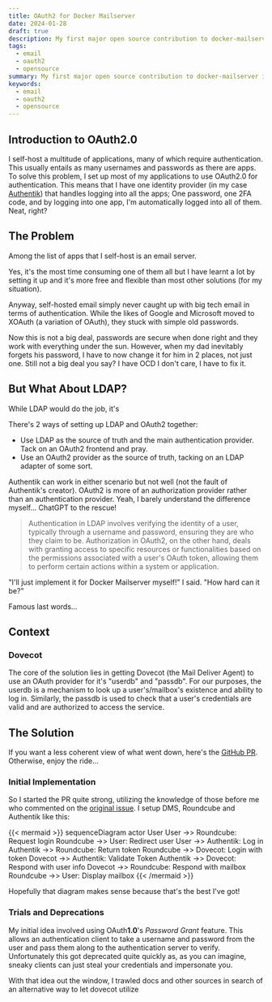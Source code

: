 ```yaml
---
title: OAuth2 for Docker Mailserver
date: 2024-01-28
draft: true
description: My first major open source contribution to docker-mailserver involving OAuth2.
tags:
  - email
  - oauth2
  - opensource
summary: My first major open source contribution to docker-mailserver involving OAuth2.
keywords:
  - email
  - oauth2
  - opensource
---
```

## Introduction to OAuth2.0

I self-host a multitude of applications, many of which require authentication. This usually entails as many usernames and passwords as there are apps. To solve this problem, I set up most of my applications to use OAuth2.0 for authentication. This means that I have one identity provider (in my case [Authentik](https://goauthentik.io)) that handles logging into all the apps; One password, one 2FA code, and by logging into one app, I'm automatically logged into all of them. Neat, right?

## The Problem

Among the list of apps that I self-host is an email server. 

Yes, it's the most time consuming one of them all but I have learnt a lot by setting it up and it's more free and flexible than most other solutions (for my situation). 

Anyway, self-hosted email simply never caught up with big tech email in terms of authentication. While the likes of Google and Microsoft moved to XOAuth (a variation of OAuth), they stuck with simple old passwords.

Now this is not a big deal, passwords are secure when done right and they work with everything under the sun. However, when my dad inevitably forgets his password, I have to now change it for him in 2 places, not just one. Still not a big deal you say? I have OCD I don't care, I have to fix it.

## But What About LDAP?

While LDAP would do the job, it's 

There's 2 ways of setting up LDAP and OAuth2 together:

- Use LDAP as the source of truth and the main authentication provider. Tack on an OAuth2 frontend and pray.
- Use an OAuth2 provider as the source of truth, tacking on an LDAP adapter of some sort.

Authentik can work in either scenario but not well (not the fault of Authentik's creator). OAuth2 is more of an authorization provider rather than an authentication provider. Yeah, I barely understand the difference myself... ChatGPT to the rescue!

> Authentication in LDAP involves verifying the identity of a user, typically through a username and password, ensuring they are who they claim to be. Authorization in OAuth2, on the other hand, deals with granting access to specific resources or functionalities based on the permissions associated with a user's OAuth token, allowing them to perform certain actions within a system or application.

"I'll just implement it for Docker Mailserver myself!" I said. "How hard can it be?"

Famous last words...

## Context

### Dovecot

The core of the solution lies in getting Dovecot (the Mail Deliver Agent) to use an OAuth provider for it's "userdb" and "passdb". For our purposes, the userdb is a mechanism to look up a user's/mailbox's existence and ability to log in. Similarly, the passdb is used to check that a user's credentials are valid and are authorized to access the service.

## The Solution

If you want a less coherent view of what went down, here's the [GitHub PR](https://github.com/docker-mailserver/docker-mailserver/pull/3480). Otherwise, enjoy the ride...

### Initial Implementation

So I started the PR quite strong, utilizing the knowledge of those before me who commented on the [original issue](https://github.com/docker-mailserver/docker-mailserver/issues/2713). I setup DMS, Roundcube and Authentik like this:

{{< mermaid >}}
sequenceDiagram
actor User
User ->> Roundcube: Request login 
Roundcube ->> User: Redirect user
User ->> Authentik: Log in
Authentik ->> Roundcube: Return token
Roundcube ->> Dovecot: Login with token
Dovecot ->> Authentik: Validate Token
Authentik ->> Dovecot: Respond with user info
Dovecot ->> Roundcube: Respond with mailbox
Roundcube ->> User: Display mailbox
{{< /mermaid >}}

Hopefully that diagram makes sense because that's the best I've got!

### Trials and Deprecations

My initial idea involved using OAuth**1.0**'s _Password Grant_ feature. This allows an authentication client to take a username and password from the user and pass them along to the authentication server to verify. Unfortunately this got deprecated quite quickly as, as you can imagine, sneaky clients can just steal your credentials and impersonate you.

With that idea out the window, I trawled docs and other sources in search of an alternative way to let dovecot utilize 


